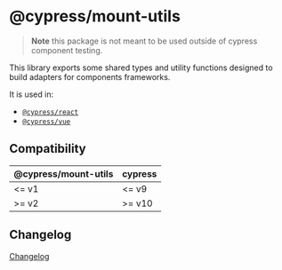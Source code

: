 # @cypress/mount-utils

> **Note** this package is not meant to be used outside of cypress component testing.

This library exports some shared types and utility functions designed to build adapters for components frameworks.

It is used in:

- [`@cypress/react`](https://github.com/cypress-io/cypress/tree/develop/npm/react)
- [`@cypress/vue`](https://github.com/cypress-io/cypress/tree/develop/npm/vue)

## Compatibility

| @cypress/mount-utils | cypress |
| -------------------- | ------- |
| <= v1                | <= v9   |
| >= v2                | >= v10  |

## Changelog

[Changelog](./CHANGELOG.md)
